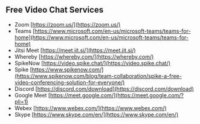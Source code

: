 ## Free Video Chat Services

* Zoom [https://zoom.us/](https://zoom.us/)  
* Teams [https://www.microsoft.com/en-us/microsoft-teams/teams-for-home](https://www.microsoft.com/en-us/microsoft-teams/teams-for-home)  
* Jitsi Meet [https://meet.jit.si/](https://meet.jit.si/)  
* Whereby [https://whereby.com/](https://whereby.com/)  
* SpikeNow [https://video.spike.chat/](https://video.spike.chat/)   
* Spike [https://www.spikenow.com/](https://www.spikenow.com/blog/team-collaboration/spike-a-free-video-conferencing-solution-for-everyone/) 
* Discord [https://discord.com/download](https://discord.com/download)  
* Google Meet [https://meet.google.com/](https://meet.google.com/?pli=1)  
* Webex [https://www.webex.com/](https://www.webex.com/)  
* Skype [https://www.skype.com/en/](https://www.skype.com/en/)  

